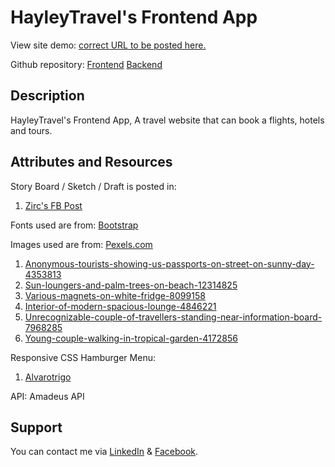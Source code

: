 # HayleyTravel's Frontend App
View site demo: [correct URL to be posted here.](https://zircdev.netlify.app/)

Github repository:
[Frontend](https://github.com/zirc31/hayleytravel-frontend)
[Backend](https://github.com/zirc31/hayleytravel-backend)

## Description
HayleyTravel's Frontend App, A travel website that can book a flights, hotels and tours.

## Attributes and Resources
Story Board / Sketch / Draft is posted in:
  1. [Zirc's FB Post](https://www.facebook.com/zircitsolutions/posts/pfbid02hSRffFSHDMp2arSTmdy3PYEFTzhfGzR9KKoXWrBwu6hKazLWD9CxtUWmXTT5EHpFl)

Fonts used are from: [Bootstrap](https://getbootstrap.com/)

Images used are from: [Pexels.com](https://www.pexels.com)
1. [Anonymous-tourists-showing-us-passports-on-street-on-sunny-day-4353813](https://www.pexels.com/photo/anonymous-tourists-showing-us-passports-on-street-on-sunny-day-4353813/)
2. [Sun-loungers-and-palm-trees-on-beach-12314825](https://www.pexels.com/photo/sun-loungers-and-palm-trees-on-beach-12314825/)
3. [Various-magnets-on-white-fridge-8099158](https://www.pexels.com/photo/various-magnets-on-white-fridge-8099158/)
4. [Interior-of-modern-spacious-lounge-4846221](https://www.pexels.com/photo/interior-of-modern-spacious-lounge-4846221/)
5. [Unrecognizable-couple-of-travellers-standing-near-information-board-7968285](https://www.pexels.com/photo/unrecognizable-couple-of-travellers-standing-near-information-board-7968285/)
6. [Young-couple-walking-in-tropical-garden-4172856](https://www.pexels.com/photo/young-couple-walking-in-tropical-garden-4172856/)

Responsive CSS Hamburger Menu:
  1. [Alvarotrigo](https://alvarotrigo.com/blog/hamburger-menu-css/)

API: Amadeus API

## Support
You can contact me via [LinkedIn](https://www.linkedin.com/in/cx31-uiuxdev/) & [Facebook](https://www.facebook.com/zircitsolutions).
